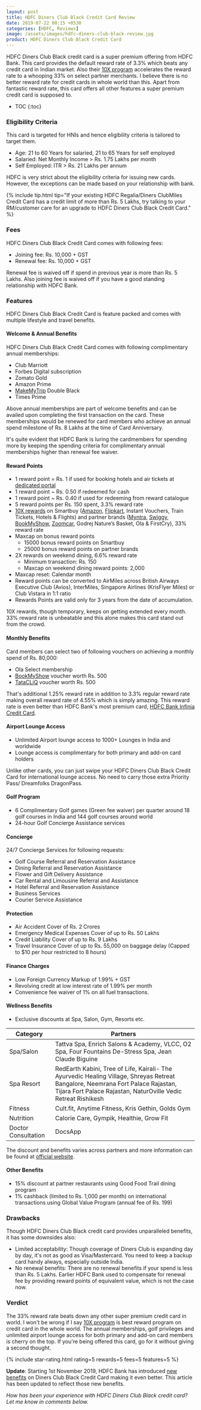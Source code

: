 ```yaml
---
layout: post
title: HDFC Diners Club Black Credit Card Review
date: 2019-07-22 00:15 +0530
categories: [HDFC, Reviews]
image: /assets/images/hdfc-diners-club-black-review.jpg
product: HDFC Diners Club Black Credit Card
---
```


HDFC Diners Club Black credit card is a super premium offering from HDFC Bank. This card provides the default reward rate of 3.3% which beats any credit card in Indian market. Also their [10X program](/hdfc-smartbuy-10x-rewards-even-more-rewarding-with-december-2019-update/) accelerates the reward rate to a whooping 33% on select partner merchants. I believe there is no better reward rate for credit cards in whole world than this. Apart from fantastic reward rate, this card offers all other features a super premium credit card is supposed to.

<!-- prettier-ignore -->
* TOC
{:toc}

### Eligibility Criteria

This card is targeted for HNIs and hence eligibility criteria is tailored to target them.

- Age: 21 to 60 Years for salaried, 21 to 65 Years for self employed
- Salaried: Net Monthly Income > Rs. 1.75 Lakhs per month
- Self Employed: ITR > Rs. 21 Lakhs per annum

HDFC is very strict about the eligibility criteria for issuing new cards. However, the exceptions can be made based on your relationship with bank.

{% include tip.html tip="If your existing HDFC Regalia/Diners ClubMiles Credit Card has a credit limit of more than Rs. 5 Lakhs, try talking to your RM/customer care for an upgrade to HDFC Diners Club Black Credit Card." %}

### Fees

HDFC Diners Club Black Credit Card comes with following fees:

- Joining fee: Rs. 10,000 + GST
- Renewal fee: Rs. 10,000 + GST

Renewal fee is waived off if spend in previous year is more than Rs. 5 Lakhs. Also joining fee is waived off if you have a good standing relationship with HDFC Bank.

### Features

HDFC Diners Club Black Credit Card is feature packed and comes with multiple lifestyle and travel benefits.

#### Welcome & Annual Benefits

HDFC Diners Club Black Credit Card comes with following complimentary annual memberships:

- Club Marriott
- Forbes Digital subscription
- Zomato Gold
- Amazon Prime
- [MakeMyTrip](https://l.cardinfo.in/makemytrip) Double Black
- Times Prime

Above annual memberships are part of welcome benefits and can be availed upon completing the first transaction on the card. These memberships would be renewed for card members who achieve an annual spend milestone of Rs. 8 Lakhs at the time of Card Anniversary.

It's quite evident that HDFC Bank is luring the cardmembers for spending more by keeping the spending criteria for complimentary annual memberships higher than renewal fee waiver.

#### Reward Points

- 1 reward point = Rs. 1 if used for booking hotels and air tickets at [dedicated portal](https://offers.smartbuy.hdfcbank.com/diners)
- 1 reward point ~ Rs. 0.50 if redeemed for cash
- 1 reward point ~ Rs. 0.40 if used for redeeming from reward catalogue
- 5 reward points per Rs. 150 spent, 3.3% reward rate
- [10X rewards](/hdfc-smartbuy-10x-rewards-even-more-rewarding-with-december-2019-update/) on Smartbuy ([Amazon](https://l.cardinfo.in/amazon), [Flipkart](https://l.cardinfo.in/flipkart), Instant Vouchers, Train Tickets, Hotels & Flights) and partner brands ([Myntra](https://l.cardinfo.in/myntra), [Swiggy](https://l.cardinfo.in/swiggy), [BookMyShow](https://l.cardinfo.in/bookmyshow), [Zoomcar](https://l.cardinfo.in/zoomcar), Godrej Nature’s Basket, Ola & FirstCry), 33% reward rate
- Maxcap on bonus reward points
  - 15000 bonus reward points on Smartbuy
  - 25000 bonus reward points on partner brands
- 2X rewards on weekend dining, 6.6% reward rate
  - Minimum transaction: Rs. 150
  - Maxcap on weekend dining reward points: 2,000
- Maxcap reset: Calendar month
- Reward points can be converted to AirMiles across British Airways Executive Club (Avios), InterMiles, Singapore Airlines (KrisFlyer Miles) or Club Vistara in 1:1 ratio
- Rewards Points are valid only for 3 years from the date of accumulation.

10X rewards, though temporary, keeps on getting extended every month. 33% reward rate is unbeatable and this alone makes this card stand out from the crowd.

#### Monthly Benefits

Card members can select two of following vouchers on achieving a monthly spend of Rs. 80,000:

- Ola Select membership
- [BookMyShow](https://l.cardinfo.in/bookmyshow) voucher worth Rs. 500
- [TataCLiQ](https://l.cardinfo.in/tatacliq) voucher worth Rs. 500

That's additional 1.25% reward rate in addition to 3.3% regular reward rate making overall reward rate of 4.55% which is simply amazing. This reward rate is even better than HDFC Bank's most premium card, [HDFC Bank Infinia Credit Card](/hdfc-bank-infinia-credit-card-upgrade-experience/).

#### Airport Lounge Access

- Unlimited Airport lounge access to 1000+ Lounges in India and worldwide
- Lounge access is complimentary for both primary and add-on card holders

Unlike other cards, you can just swipe your HDFC Diners Club Black Credit Card for international lounge access. No need to carry those extra Priority Pass/ Dreamfolks DragonPass.

#### Golf Program

- 6 Complimentary Golf games (Green fee waiver) per quarter around 18 golf courses in India and 144 golf courses around world
- 24-hour Golf Concierge Assistance services

#### Concierge

24/7 Concierge Services for following requests:

- Golf Course Referral and Reservation Assistance
- Dining Referral and Reservation Assistance
- Flower and Gift Delivery Assistance
- Car Rental and Limousine Referral and Assistance
- Hotel Referral and Reservation Assistance
- Business Services
- Courier Service Assistance

#### Protection

- Air Accident Cover of Rs. 2 Crores
- Emergency Medical Expenses Cover of up to Rs. 50 Lakhs
- Credit Liability Cover of up to Rs. 9 Lakhs
- Travel Insurance Cover of up to Rs. 55,000 on baggage delay (Capped to \$10 per hour restricted to 8 hours)

#### Finance Charges

- Low Foreign Currency Markup of 1.99% + GST
- Revolving credit at low interest rate of 1.99% per month
- Convenience fee waiver of 1% on all fuel transactions.

#### Wellness Benefits

- Exclusive discounts at Spa, Salon, Gym, Resorts etc.

<table class="table" style="display: block;overflow-x: auto;">
  <thead class="thead-dark">
  <tr>
    <th scope="col"> Category</th>
  	<th scope="col"> Partners</th>
  </tr>
  </thead>
  <tbody>
  <tr>
    <td> Spa/Salon </td>
  	<td> Tattva Spa, Enrich Salons & Academy, VLCC, O2 Spa, Four Fountains De-Stress Spa, Jean Claude Biguine </td>
  </tr>
    <tr>
    <td> Spa Resort </td>
  	<td> RedEarth Kabini, Tree of Life, Kairali- The Ayurvedic Healing Village, Shreyas Retreat Bangalore, Neemrana Fort Palace Rajastan, Tijara Fort Palace Rajastan, NaturOville Vedic Retreat Rishikesh </td>
  </tr>
  <tr>
    <td> Fitness </td>
  	<td> Cult.fit, Anytime Fitness, Kris Gethin, Golds Gym </td>
  </tr>
  <tr>
    <td> Nutrition </td>
  	<td> Calorie Care, Gympik, Healthie, Grow Fit </td>
  </tr>
  <tr>
    <td> Doctor Consultation </td>
  	<td> DocsApp </td>
  </tr>
  </tbody>
</table>

The discount and benefits varies across partners and more information can be found at <a href="https://hdfcbankdinersclubwellness.poshvine.com/" target="_blank" rel="noopener">official website</a>.

#### Other Benefits

- 15% discount at partner restaurants using Good Food Trail dining program
- 1% cashback (limited to Rs. 1,000 per month) on international transactions using Global Value Program (annual fee of Rs. 199)

### Drawbacks

Though HDFC Diners Club Black credit card provides unparalleled benefits, it has some downsides also:

- Limited acceptability: Though coverage of Diners Club is expanding day by day, it's not as good as Visa/Mastercard. You need to keep a backup card handy always, especially outside India.
- No renewal benefits: There are no renewal benefits if your spend is less than Rs. 5 Lakhs. Earlier HDFC Bank used to compensate for renewal fee by providing reward points of equivalent value, which is not the case now.

### Verdict

The 33% reward rate beats down any other super premium credit card in world. I won't be wrong if I say [10X program](/hdfc-smartbuy-10x-rewards-even-more-rewarding-with-december-2019-update/) is best reward program on credit card in the whole world. The annual memberships, golf privileges and unlimited airport lounge access for both primary and add-on card members is cherry on the top. If you're being offered this card, go for it without giving a second thought.

{% include star-rating.html rating=5 rewards=5 fees=5 features=5 %}

**Update**: Starting 1st November 2019, HDFC Bank has introduced [new benefits](/hdfc-bank-introduces-new-benefits-on-diners-club-black-credit-card/) on Diners Club Black Credit Card making it even better. This article has been updated to reflect those new benefits.

_How has been your experience with HDFC Diners Club Black credit card? Let me know in comments below._

